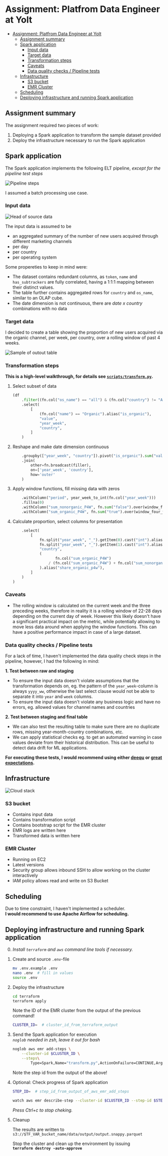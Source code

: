 # Assignment: Platfrom Data Engineer at Yolt

- [Assignment: Platfrom Data Engineer at Yolt](#assignment-platfrom-data-engineer-at-yolt)
  - [Assignment summary](#assignment-summary)
  - [Spark application](#spark-application)
    - [Input data](#input-data)
    - [Target data](#target-data)
    - [Transformation steps](#transformation-steps)
    - [Caveats](#caveats)
    - [Data quality checks / Pipeline tests](#data-quality-checks--pipeline-tests)
  - [Infrastructure](#infrastructure)
    - [S3 bucket](#s3-bucket)
    - [EMR Cluster](#emr-cluster)
  - [Scheduling](#scheduling)
  - [Deploying infrastructure and running Spark application](#deploying-infrastructure-and-running-spark-application)

## Assignment summary

The assignment required two pieces of work:

1. Deploying a Spark application to transform the sample dataset provided
2. Deploy the infrastructure necessary to run the Spark application

## Spark application

The Spark application implements the following ELT pipeline, *except for the pipeline test steps*

![Pipeline steps](docs/pipeline.svg)

I assumed a batch processing use case.

### Input data

![Head of source data](docs/source_head.png)

The input data is assumed to be

- an aggregated summary of the number of new users acquired through different marketing channels
- per day
- per country
- per operating system

Some propereties to keep in mind were:

- The dataset contains redundant columns, as `token`, `name` and `has_subtrackers` are fully correlated, having a 1:1:1 mapping between their distinct values.
- The table further contains aggregated rows for `country` and `os_name`, similar to an OLAP cube.
- The date dimension is not continuous, there are *date x country* combinations with no data

### Target data

I decided to create a table showing the proportion of new users acquired via the organic channel, per week, per country, over a rolling window of past 4 weeks.

![Sample of outout table](docs/target_sample.png)

### Transformation steps

**This is a high-level walkthrough, for details see [`scripts/transform.py`](scripts/transform.py).**

1. Select subset of data

    ```python
    (df
        .filter((fn.col("os_name") == "all") & (fn.col("country") != "ALL"))
        .select(
            [
                (fn.col("name") == "Organic").alias("is_organic"),
                "value",
                "year_week",
                "country",
            ]
        )
    ```

2. Reshape and make date dimension continuous

    ```python
        .groupby(["year_week", "country"]).pivot("is_organic").sum("value")
        .join(
            other=fn.broadcast(filler),
            on=['year_week', 'country'],
            how='outer'
        )
    ```

3. Apply window functions, fill missing data with zeros

    ```python
        .withColumn("period", year_week_to_int(fn.col("year_week")))
        .fillna(0)
        .withColumn("sum_nonorganic_P4W", fn.sum("false").over(window_four_weeks))
        .withColumn("sum_organic_P4W", fn.sum("true").over(window_four_weeks))
    ```

4. Calculate proportion, select columns for presentation

    ```python
        .select(
            [
                fn.split("year_week", "_").getItem(0).cast("int").alias("year"),
                fn.split("year_week", "_").getItem(1).cast("int").alias("week"),
                "country",
                (
                       fn.col("sum_organic_P4W")
                    / (fn.col("sum_organic_P4W") + fn.col("sum_nonorganic_P4W"))
                ).alias("share_organic_p4w"),
            ]
        )
    )
    ```

### Caveats

- The rolling window is calculated on the current week and the three preceding weeks, therefore in reality it is a rolling window of 22-28 days depending on the current day of week. However this likely doesn't have a significant practical impact on the metric, while potentially allowing to move less data around when applying the window functions. This can have a positive performance impact in case of a large dataset.

### Data quality checks / Pipeline tests

For a lack of time, I haven't implemented the data quality check steps in the pipeline, however, I had the following in mind:

**1. Test between raw and staging**

- To ensure the input data doesn't violate assumptions that the transformation depends on, eg. the pattern of the `year_week`-column is always `yyyy_ww`, otherwise the last select clause would not be able to separate it into `year` and `week` columns.
- To ensure the input data doesn't violate any business logic and have no errors, eg. allowed values for channel names and countries

**2. Test between staging and final table**

- We can also test the resulting table to make sure there are no duplicate rows, missing year-month-country combinations, etc.
- We can apply statistical checks eg. to get an automated warning in case values deviate from their historical distribution. This can be useful to detect data drift for ML applications.

**For executing these tests, I would recommend using either [deequ](https://github.com/awslabs/python-deequ) or [great expectations](https://greatexpectations.io).**

## Infrastructure

![Cloud stack](docs/infra.svg)

### S3 bucket

- Contains input data
- Contains transformation script
- Contains bootstrap script for the EMR cluster
- EMR logs are written here
- Transformed data is written here

### EMR Cluster

- Running on EC2
- Latest versions
- Security group allows inbound SSH to allow working on the cluster interactively
- IAM policy allows read and write on S3 Bucket

## Scheduling

Due to time constraint, I haven't implemented a scheduler.  
**I would recommend to use Apache Airflow for scheduling.**

## Deploying infrastructure and running Spark application

0. *Install `terraform` and `aws` command line tools if necessary.*

1. Create and source `.env`-file

    ```bash
    mv .env.example .env
    nano .env  # fill in values
    source .env
    ```

2. Deploy the infrastructure

    ```bash
    cd terraform
    terraform apply
    ```

    Note the ID of the EMR cluster from the output of the previous command!

    ```bash
    CLUSTER_ID=  # cluster_id_from_terraform_output
    ```

3. Send the Spark application for execution  
   *`noglob` needed in zsh, leave it out for bash*

    ```bash
    noglob aws emr add-steps \
        --cluster-id $CLUSTER_ID \
        --steps\
            Type=Spark,Name="transform.py",ActionOnFailure=CONTINUE,Args=[s3://$TF_VAR_bucket_name/scripts/transform.py,--source_parquet,s3://$TF_VAR_bucket_name/data/raw/sample.snappy.parquet,--target_parquet,s3://$TF_VAR_bucket_name/data/output/output.snappy.parquet]
    ```

    Note the step id from the output of the above!

4. Optional: Check progress of Spark application

    ```bash
    STEP_ID=  # step_id_from_output_of_aws_emr_add_steps

    watch aws emr describe-step --cluster-id $CLUSTER_ID --step-id $STEP_ID
    ```

    *Press Ctrl+c to stop cheking.*

5. Cleanup

    The results are written to  
    `s3://$TF_VAR_bucket_name/data/output/output.snappy.parquet`

    Stop the cluster and clean up the environment by issuing  
    **`terraform destroy -auto-approve`**
